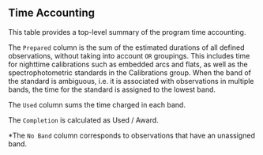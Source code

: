 ## Time Accounting

This table provides a top-level summary of the program time accounting.

The `Prepared` column is the sum of the estimated durations of all defined observations, without taking into account `OR` groupings.  This includes time for nighttime calibrations such as embedded arcs and flats, as well as the spectrophotometric standards in the Calibrations group.  When the band of the standard is ambiguous, i.e. it is associated with observations in multiple bands, the time for the standard is assigned to the lowest band.

The `Used` column sums the time charged in each band.

The `Completion` is calculated as Used / Award.

*The `No Band` column corresponds to observations that have an unassigned band.
